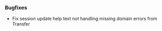 <!--
A new scriv changelog fragment.

Uncomment the section or sections which match your change. Use "Other" for all
changes which do not match a different section.

Fill in one or more bullet points with details of your change.

Make sure you add the new file in `changelog.d/` to your pull request!
-->

### Bugfixes

* Fix session update help text not handling missing domain errors from Transfer

<!--
### Enhancements

* A bullet item for the Enhancements category.

-->
<!--
### Other

* A bullet item for the Other category.

-->
